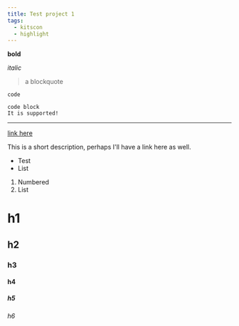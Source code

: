 ```yaml
---
title: Test project 1
tags:
  - kitscon
  - highlight
---
```


**bold**

_italic_

> a blockquote

`code`

```
code block
It is supported!
```

---

[link here](https://localhost:3000)

This is a short description, perhaps I'll have a link here as well.

- Test
- List

1. Numbered
2. List

# h1

## h2

### h3

#### h4

##### h5

###### h6
